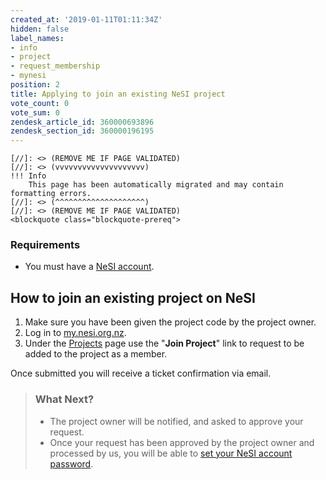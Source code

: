 ```yaml
---
created_at: '2019-01-11T01:11:34Z'
hidden: false
label_names:
- info
- project
- request_membership
- mynesi
position: 2
title: Applying to join an existing NeSI project
vote_count: 0
vote_sum: 0
zendesk_article_id: 360000693896
zendesk_section_id: 360000196195
---
```



    [//]: <> (REMOVE ME IF PAGE VALIDATED)
    [//]: <> (vvvvvvvvvvvvvvvvvvvv)
    !!! Info
        This page has been automatically migrated and may contain formatting errors.
    [//]: <> (^^^^^^^^^^^^^^^^^^^^)
    [//]: <> (REMOVE ME IF PAGE VALIDATED)
    <blockquote class="blockquote-prereq">
<h3 id="prerequisites">Requirements</h3>
<ul>
<li>You must have a <a href="https://support.nesi.org.nz/hc/en-gb/articles/360000159715" target="_blank" rel="noopener">NeSI account</a>.</li>
</ul>
</blockquote>
<h2>How to join an existing project on NeSI</h2>
<ol>
<li>Make sure you have been given the project code by the project owner.</li>
<li>Log in to <a href="https://my.nesi.org.nz/" target="_blank" rel="noopener">my.nesi.org.nz</a>.</li>
<li>Under the <a href="https://my.nesi.org.nz/projects/join" target="_blank" rel="noopener">Projects</a> page use the "<strong>Join Project</strong>" link to request to be added to the project as a member.</li>
</ol>
<p>Once submitted you will receive a ticket confirmation via email.</p>
<blockquote class="blockquote-postreq">
<h3 id="prerequisites">What Next?</h3>
<ul>
<li>The project owner will be notified, and asked to approve your request.</li>
<li>Once your request has been approved by the project owner and processed by us, you will be able to <a href="https://support.nesi.org.nz/hc/en-gb/articles/360000335995" target="_blank" rel="noopener">set your NeSI account password</a>.</li>
</ul>
</blockquote>